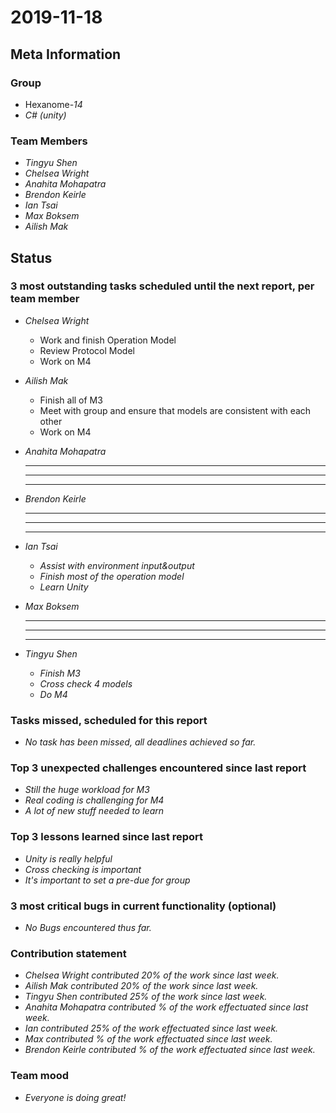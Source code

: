 # 2019-11-18

## Meta Information

### Group

 * Hexanome-*14*
 * *C# (unity)*

### Team Members

 * *Tingyu Shen*
 * *Chelsea Wright*
 * *Anahita Mohapatra*
 * *Brendon Keirle*
 * *Ian Tsai*
 * *Max Boksem*
 * *Ailish Mak*

## Status

### 3 most outstanding tasks scheduled until the next report, per team member

 * *Chelsea Wright*
   * Work and finish Operation Model
   * Review Protocol Model
   * Work on M4
   
   
 * *Ailish Mak*
   * Finish all of M3
   * Meet with group and ensure that models are consistent with each other
   * Work on M4
 
 
 * *Anahita Mohapatra*
   * **
   * **
   * **
 
 * *Brendon Keirle*
   * **
   * **
   * **
 
 
 * *Ian Tsai*
   * *Assist with environment input&output*
   * *Finish most of the operation model*
   * *Learn Unity*


 * *Max Boksem*
   * **
   * **
   * **
 
 
 * *Tingyu Shen*
   * *Finish M3*
   * *Cross check 4 models*
   * *Do M4*



### Tasks missed, scheduled for this report

 * *No task has been missed, all deadlines achieved so far.*

### Top 3 unexpected challenges encountered since last report

 * *Still the huge workload for M3*
 * *Real coding is challenging for M4*
 * *A lot of new stuff needed to learn*
 

### Top 3 lessons learned since last report

   * *Unity is really helpful*
   * *Cross checking is important*
   * *It's important to set a pre-due for group*

### 3 most critical bugs in current functionality (optional)

 * *No Bugs encountered thus far.*

### Contribution statement

 * *Chelsea Wright contributed 20% of the work since last week.*
 * *Ailish Mak contributed 20% of the work since last week.*
 * *Tingyu Shen contributed 25% of the work since last week.*
 * *Anahita Mohapatra contributed % of the work effectuated since last week.*
 * *Ian contributed 25% of the work effectuated since last week.*
 * *Max contributed % of the work effectuated since last week.*
 * *Brendon Keirle contributed % of the work effectuated since last week.*

### Team mood

 * *Everyone is doing great!*
